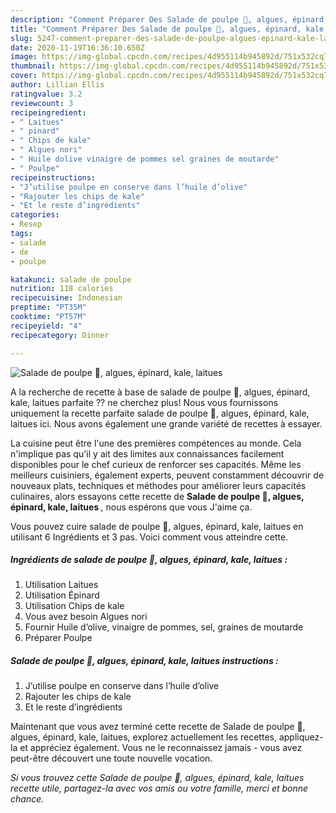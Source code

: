 ```yaml
---
description: "Comment Préparer Des Salade de poulpe 🦑, algues, épinard, kale, laitues"
title: "Comment Préparer Des Salade de poulpe 🦑, algues, épinard, kale, laitues"
slug: 5247-comment-preparer-des-salade-de-poulpe-algues-epinard-kale-laitues
date: 2020-11-19T16:36:10.650Z
image: https://img-global.cpcdn.com/recipes/4d955114b945892d/751x532cq70/salade-de-poulpe-🦑-algues-epinard-kale-laitues-photo-principale-de-la-recette.jpg
thumbnail: https://img-global.cpcdn.com/recipes/4d955114b945892d/751x532cq70/salade-de-poulpe-🦑-algues-epinard-kale-laitues-photo-principale-de-la-recette.jpg
cover: https://img-global.cpcdn.com/recipes/4d955114b945892d/751x532cq70/salade-de-poulpe-🦑-algues-epinard-kale-laitues-photo-principale-de-la-recette.jpg
author: Lillian Ellis
ratingvalue: 3.2
reviewcount: 3
recipeingredient:
- " Laitues"
- " pinard"
- " Chips de kale"
- " Algues nori"
- " Huile dolive vinaigre de pommes sel graines de moutarde"
- " Poulpe"
recipeinstructions:
- "J’utilise poulpe en conserve dans l’huile d’olive"
- "Rajouter les chips de kale"
- "Et le reste d’ingrédients"
categories:
- Resep
tags:
- salade
- de
- poulpe

katakunci: salade de poulpe 
nutrition: 118 calories
recipecuisine: Indonesian
preptime: "PT35M"
cooktime: "PT57M"
recipeyield: "4"
recipecategory: Dinner

---
```



![Salade de poulpe 🦑, algues, épinard, kale, laitues](https://img-global.cpcdn.com/recipes/4d955114b945892d/751x532cq70/salade-de-poulpe-🦑-algues-epinard-kale-laitues-photo-principale-de-la-recette.jpg)

A la recherche de recette à base de salade de poulpe 🦑, algues, épinard, kale, laitues parfaite ?? ne cherchez plus! Nous vous fournissons uniquement la recette parfaite salade de poulpe 🦑, algues, épinard, kale, laitues ici. Nous avons également une grande variété de recettes à essayer.

La cuisine peut être l'une des premières compétences au monde. Cela n'implique pas qu'il y ait des limites aux connaissances facilement disponibles pour le chef curieux de renforcer ses capacités. Même les meilleurs cuisiniers, également experts, peuvent constamment découvrir de nouveaux plats, techniques et méthodes pour améliorer leurs capacités culinaires, alors essayons cette recette de <strong> Salade de poulpe 🦑, algues, épinard, kale, laitues </strong>, nous espérons que vous J'aime ça.

<!--inarticleads1-->

Vous pouvez cuire salade de poulpe 🦑, algues, épinard, kale, laitues en utilisant 6 Ingrédients et 3 pas. Voici comment vous atteindre cette.

##### Ingrédients de salade de poulpe 🦑, algues, épinard, kale, laitues :

1. Utilisation  Laitues
1. Utilisation  Épinard
1. Utilisation  Chips de kale
1. Vous avez besoin  Algues nori
1. Fournir  Huile d’olive, vinaigre de pommes, sel, graines de moutarde
1. Préparer  Poulpe




<!--inarticleads2-->

##### Salade de poulpe 🦑, algues, épinard, kale, laitues instructions :

1. J’utilise poulpe en conserve dans l’huile d’olive
1. Rajouter les chips de kale
1. Et le reste d’ingrédients




<!--inarticleads1-->

<p>
Maintenant que vous avez terminé cette recette de Salade de poulpe 🦑, algues, épinard, kale, laitues, explorez actuellement les recettes, appliquez-la et appréciez également. Vous ne le reconnaissez jamais - vous avez peut-être découvert une toute nouvelle vocation.
</p>

<p>
<i>Si vous trouvez cette Salade de poulpe 🦑, algues, épinard, kale, laitues recette utile, partagez-la avec vos amis ou votre famille, merci et bonne chance.</i>
</p>
